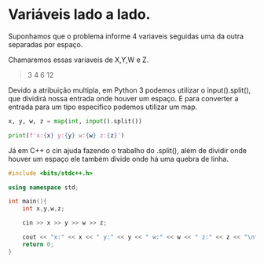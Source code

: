 # Variáveis lado a lado.

Suponhamos que o problema informe 4 variaveis seguidas uma da outra separadas por espaço. 

Chamaremos essas variaveis de X,Y,W e Z.

> 3 4 6 12

Devido a atribuição multipla, em Python 3 podemos utilizar o input().split(), que dividirá nossa entrada onde houver um espaço. E para converter a entrada para um tipo especifico podemos utilizar um map.

```python
x, y, w, z = map(int, input().split())

print(f'x:{x} y:{y} w:{w} z:{z}')
```

Já em C++ o cin ajuda fazendo o trabalho do .split(), além de dividir onde houver um espaço ele também divide onde há uma quebra de linha.

```cpp
#include <bits/stdc++.h>

using namespace std;

int main(){
    int x,y,w,z;

    cin >> x >> y >> w >> z;

    cout << "x:" << x << " y:" << y << " w:" << w << " z:" << z << "\n";
    return 0;
}
```
